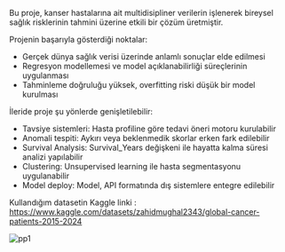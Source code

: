 Bu proje, kanser hastalarına ait multidisipliner verilerin işlenerek bireysel sağlık risklerinin tahmini üzerine etkili bir çözüm üretmiştir.

Projenin başarıyla gösterdiği noktalar:
 - Gerçek dünya sağlık verisi üzerinde anlamlı sonuçlar elde edilmesi
 - Regresyon modellemesi ve model açıklanabilirliği süreçlerinin uygulanması
 - Tahminleme doğruluğu yüksek, overfitting riski düşük bir model kurulması

İleride proje şu yönlerde genişletilebilir:
* Tavsiye sistemleri: Hasta profiline göre tedavi öneri motoru kurulabilir
* Anomali tespiti: Aykırı veya beklenmedik skorlar erken fark edilebilir
* Survival Analysis: Survival_Years değişkeni ile hayatta kalma süresi analizi yapılabilir
* Clustering: Unsupervised learning ile hasta segmentasyonu uygulanabilir
* Model deploy: Model, API formatında dış sistemlere entegre edilebilir

Kullandığım datasetin Kaggle linki : https://www.kaggle.com/datasets/zahidmughal2343/global-cancer-patients-2015-2024

![pp1](https://github.com/user-attachments/assets/5be2583e-97b2-48c0-b5ff-d739d217e5ec)
